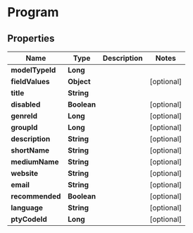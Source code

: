

# Program


## Properties

| Name | Type | Description | Notes |
|------------ | ------------- | ------------- | -------------|
|**modelTypeId** | **Long** |  |  |
|**fieldValues** | **Object** |  |  [optional] |
|**title** | **String** |  |  |
|**disabled** | **Boolean** |  |  [optional] |
|**genreId** | **Long** |  |  [optional] |
|**groupId** | **Long** |  |  [optional] |
|**description** | **String** |  |  [optional] |
|**shortName** | **String** |  |  [optional] |
|**mediumName** | **String** |  |  [optional] |
|**website** | **String** |  |  [optional] |
|**email** | **String** |  |  [optional] |
|**recommended** | **Boolean** |  |  [optional] |
|**language** | **String** |  |  [optional] |
|**ptyCodeId** | **Long** |  |  [optional] |



